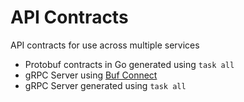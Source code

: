 # API Contracts

API contracts for use across multiple services

- Protobuf contracts in Go generated using `task all`
- gRPC Server using [Buf Connect](https://connect.build/docs/introduction)
- gRPC Server generated using `task all`
